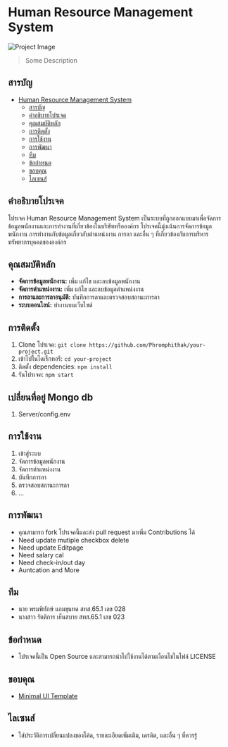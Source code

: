 # Human Resource Management System

![Project Image](path/to/project-image.png)

> Some Description

## สารบัญ

- [Human Resource Management System](#human-resource-management-system)
  - [สารบัญ](#สารบัญ)
  - [คำอธิบายโปรเจค](#คำอธิบายโปรเจค)
  - [คุณสมบัติหลัก](#คุณสมบัติหลัก)
  - [การติดตั้ง](#การติดตั้ง)
  - [การใช้งาน](#การใช้งาน)
  - [การพัฒนา](#การพัฒนา)
  - [ทีม](#ทีม)
  - [ข้อกำหนด](#ข้อกำหนด)
  - [ขอบคุณ](#ขอบคุณ)
  - [ไลเซนส์](#ไลเซนส์)

## คำอธิบายโปรเจค

โปรเจค Human Resource Management System เป็นระบบที่ถูกออกแบบมาเพื่อจัดการข้อมูลพนักงานและการทำงานที่เกี่ยวข้องในบริษัทหรือองค์กร โปรเจคนี้มุ่งเน้นการจัดการข้อมูลพนักงาน การทำงานกับข้อมูลเกี่ยวกับตำแหน่งงาน การลา และอื่น ๆ ที่เกี่ยวข้องกับการบริหารทรัพยากรบุคคลขององค์กร

## คุณสมบัติหลัก

- **จัดการข้อมูลพนักงาน:** เพิ่ม แก้ไข และลบข้อมูลพนักงาน
- **จัดการตำแหน่งงาน:** เพิ่ม แก้ไข และลบข้อมูลตำแหน่งงาน
- **การลาและการลาอนุมัติ:** บันทึกการลาและตรวจสอบสถานะการลา
- **ระบบออนไลน์:** ทำงานบนเว็บไซต์

## การติดตั้ง

1. Clone โปรเจค: `git clone https://github.com/Phromphithak/your-project.git`
2. เข้าไปในไดเร็กทอรี: `cd your-project`
3. ติดตั้ง dependencies: `npm install`
4. รันโปรเจค: `npm start`

## เปลี่ยนที่อยู่ Mongo db
1. Server/config.env

## การใช้งาน

1. เข้าสู่ระบบ
2. จัดการข้อมูลพนักงาน
3. จัดการตำแหน่งงาน
4. บันทึกการลา
5. ตรวจสอบสถานะการลา
6. ...

## การพัฒนา

- คุณสามารถ fork โปรเจคนี้และส่ง pull request มาเพิ่ม Contributions ได้
- Need update mutiple checkbox delete
- Need update Editpage
- Need salary cal
- Need check-in/out day
- Auntcation and More

## ทีม

- นาย พรมพิทักษ์ แกมขุนทด สทส.65.1 เลข 028
- นางสาว รัตติการ เย็นสบาย สทส.65.1 เลข 023

## ข้อกำหนด

- โปรเจคนี้เป็น Open Source และสามารถนำไปใช้งานได้ตามเงื่อนไขในไฟล์ LICENSE

## ขอบคุณ

- [Minimal UI Template](https://mui.com/store/items/minimal-dashboard/)

## ไลเซนส์

- ใส่ประวัติการเปลี่ยนแปลงของโค้ด, รายละเอียดเพิ่มเติม, เครดิต, และอื่น ๆ ที่ควรรู้
